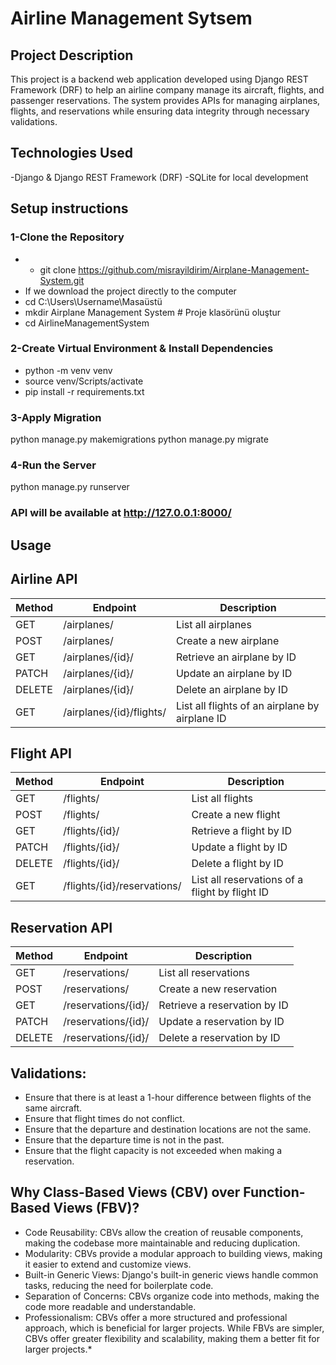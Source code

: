 # Airline Management Sytsem

## Project Description
This project is a backend web application developed using Django REST Framework (DRF) to help an airline company manage its aircraft, flights, and passenger reservations. The system provides APIs for managing airplanes, flights, and reservations while ensuring data integrity through necessary validations.

## Technologies Used
-Django & Django REST Framework (DRF)
-SQLite for local development

## Setup instructions
### 1-Clone the Repository
- - git clone https://github.com/misrayildirim/Airplane-Management-System.git
- If we download the project directly to the computer
- cd C:\Users\Username\Masaüstü
- mkdir Airplane Management System  # Proje klasörünü oluştur
- cd AirlineManagementSystem 

### 2-Create Virtual Environment & Install Dependencies
- python -m venv venv
- source venv/Scripts/activate 
- pip install -r requirements.txt

### 3-Apply Migration 
python manage.py makemigrations
python manage.py migrate      

### 4-Run the Server
python manage.py runserver    

### API will be available at http://127.0.0.1:8000/

## Usage

## Airline API

| Method | Endpoint                    | Description                                   |
|--------|-----------------------------|-----------------------------------------------|
| GET    | /airplanes/                 | List all airplanes                            |
| POST   | /airplanes/                 | Create a new airplane                         |
| GET    | /airplanes/{id}/            | Retrieve an airplane by ID                    |
| PATCH  | /airplanes/{id}/            | Update an airplane by ID                      |
| DELETE | /airplanes/{id}/            | Delete an airplane by ID                      |
| GET    | /airplanes/{id}/flights/    | List all flights of an airplane by airplane ID|

## Flight API

| Method | Endpoint                    | Description                                      |
|--------|-----------------------------|--------------------------------------------------|
| GET    | /flights/                   | List all flights                                 |
| POST   | /flights/                   | Create a new flight                              |
| GET    | /flights/{id}/              | Retrieve a flight by ID                          |
| PATCH  | /flights/{id}/              | Update a flight by ID                            |
| DELETE | /flights/{id}/              | Delete a flight by ID                            |
| GET    | /flights/{id}/reservations/ | List all reservations of a flight by flight ID   |

## Reservation API

| Method | Endpoint                   | Description                              |
|--------|----------------------------|------------------------------------------|
| GET    | /reservations/              | List all reservations                   |
| POST   | /reservations/              | Create a new reservation                |
| GET    | /reservations/{id}/         | Retrieve a reservation by ID            |
| PATCH  | /reservations/{id}/         | Update a reservation by ID              |
| DELETE | /reservations/{id}/         | Delete a reservation by ID              |

## Validations:

* Ensure that there is at least a 1-hour difference between flights of the same aircraft.
* Ensure that flight times do not conflict.
* Ensure that the departure and destination locations are not the same.
* Ensure that the departure time is not in the past.
* Ensure that the flight capacity is not exceeded when making a reservation.


## Why Class-Based Views (CBV) over Function-Based Views (FBV)?

* Code Reusability: CBVs allow the creation of reusable components, making the codebase more maintainable and reducing duplication.
* Modularity: CBVs provide a modular approach to building views, making it easier to extend and customize views.
* Built-in Generic Views: Django's built-in generic views handle common tasks, reducing the need for boilerplate code.
* Separation of Concerns: CBVs organize code into methods, making the code more readable and understandable.
* Professionalism: CBVs offer a more structured and professional approach, which is beneficial for larger projects.
While FBVs are simpler, CBVs offer greater flexibility and scalability, making them a better fit for larger projects.* 
